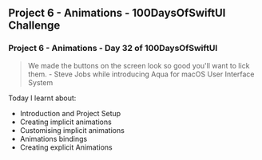 ## Project 6 - Animations - 100DaysOfSwiftUI Challenge

### Project 6 - Animations - Day 32 of 100DaysOfSwiftUI

> We made the buttons on the screen look so good you'll want to lick them. - Steve Jobs while introducing Aqua for macOS User Interface System

Today I learnt about:

- Introduction and Project Setup
- Creating implicit animations
- Customising implicit animations
- Animations bindings
- Creating explicit Animations
